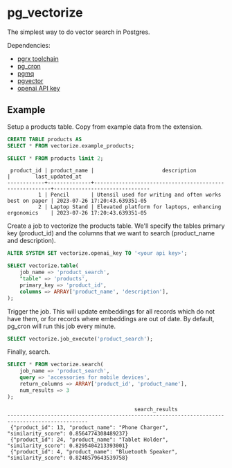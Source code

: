 # pg_vectorize

The simplest way to do vector search in Postgres.

Dependencies:
- [pgrx toolchain](https://github.com/pgcentralfoundation/pgrx)
- [pg_cron](https://github.com/citusdata/pg_cron)
- [pgmq](https://github.com/tembo-io/pgmq)
- [pgvector](https://github.com/pgvector/pgvector)
- [openai API key](https://platform.openai.com/docs/guides/embeddings)

## Example

Setup a products table. Copy from example data from the extension.

```sql
CREATE TABLE products AS 
SELECT * FROM vectorize.example_products;
```

```sql
SELECT * FROM products limit 2;
```

```text
 product_id | product_name |                      description                       |        last_updated_at        
------------+--------------+--------------------------------------------------------+-------------------------------
          1 | Pencil       | Utensil used for writing and often works best on paper | 2023-07-26 17:20:43.639351-05
          2 | Laptop Stand | Elevated platform for laptops, enhancing ergonomics    | 2023-07-26 17:20:43.639351-05
```

Create a job to vectorize the products table. We'll specify the tables primary key (product_id) and the columns that we want to search (product_name and description).

```sql
ALTER SYSTEM SET vectorize.openai_key TO '<your api key>';
```


```sql
SELECT vectorize.table(
    job_name => 'product_search',
    "table" => 'products',
    primary_key => 'product_id',
    columns => ARRAY['product_name', 'description'],
);
```

Trigger the job. This will update embeddings for all records which do not have them, or for records where embeddings are out of date. By default, pg_cron will run this job every minute.

```sql
SELECT vectorize.job_execute('product_search');
```


Finally, search.

```sql
SELECT * FROM vectorize.search(
    job_name => 'product_search',
    query => 'accessories for mobile devices',
    return_columns => ARRAY['product_id', 'product_name'],
    num_results => 3
);
```

```text
                                         search_results                                         
------------------------------------------------------------------------------------------------
 {"product_id": 13, "product_name": "Phone Charger", "similarity_score": 0.8564774308489237}
 {"product_id": 24, "product_name": "Tablet Holder", "similarity_score": 0.8295404213393001}
 {"product_id": 4, "product_name": "Bluetooth Speaker", "similarity_score": 0.8248579643539758}
```
